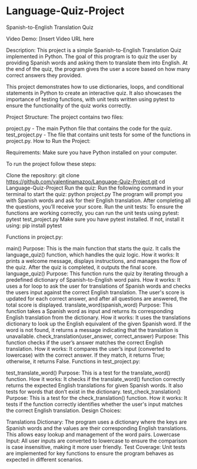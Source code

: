 # Language-Quiz-Project
Spanish-to-English Translation Quiz

Video Demo: [Insert Video URL here

Description:
This project is a simple Spanish-to-English Translation Quiz implemented in Python. The goal of this program is to quiz the user by providing Spanish words and asking them to translate them into English. At the end of the quiz, the program gives the user a score based on how many correct answers they provided.

This project demonstrates how to use dictionaries, loops, and conditional statements in Python to create an interactive quiz. It also showcases the importance of testing functions, with unit tests written using pytest to ensure the functionality of the quiz works correctly.

Project Structure:
The project contains two files:

project.py - The main Python file that contains the code for the quiz.
test_project.py - The file that contains unit tests for some of the functions in project.py.
How to Run the Project:

Requirements:
Make sure you have Python installed on your computer.

To run the project follow these steps:

Clone the repository:
git clone https://github.com/valentinamazoo/Language-Quiz-Project.git
cd Language-Quiz-Project
Run the quiz: 
Run the following command in your terminal to start the quiz:
python project.py
The program will prompt you with Spanish words and ask for their English translation. After completing all the questions, you’ll receive your score.
Run the unit tests: To ensure the functions are working correctly, you can run the unit tests using pytest:
pytest test_project.py
Make sure you have pytest installed. If not, install it using:
pip install pytest

Functions in project.py:

main()
Purpose: This is the main function that starts the quiz. It calls the language_quiz() function, which handles the quiz logic.
How it works: It prints a welcome message, displays instructions, and manages the flow of the quiz. After the quiz is completed, it outputs the final score.
language_quiz()
Purpose: This function runs the quiz by iterating through a predefined dictionary of Spanish-to-English word pairs.
How it works: It uses a for loop to ask the user for translations of Spanish words and checks the users input against the correct English translation. The user's score is updated for each correct answer, and after all questions are answered, the total score is displayed.
translate_word(spanish_word)
Purpose: This function takes a Spanish word as input and returns its corresponding English translation from the dictionary.
How it works: It uses the translations dictionary to look up the English equivalent of the given Spanish word. If the word is not found, it returns a message indicating that the translation is unavailable.
check_translation(user_answer, correct_answer)
Purpose: This function checks if the user’s answer matches the correct English translation.
How it works: It compares the user’s input (converted to lowercase) with the correct answer. If they match, it returns True; otherwise, it returns False.
Functions in test_project.py:

test_translate_word()
Purpose: This is a test for the translate_word() function.
How it works: It checks if the translate_word() function correctly returns the expected English translations for given Spanish words. It also tests for words that don’t exist in the dictionary.
test_check_translation()
Purpose: This is a test for the check_translation() function.
How it works: It tests if the function correctly identifies whether the user's input matches the correct English translation.
Design Choices:

Translations Dictionary: The program uses a dictionary where the keys are Spanish words and the values are their corresponding English translations. This allows easy lookup and management of the word pairs.
Lowercase Input: All user inputs are converted to lowercase to ensure the comparison is case insensitive, making it more user friendly.
Test Coverage: Unit tests are implemented for key functions to ensure the program behaves as expected in different scenarios.
